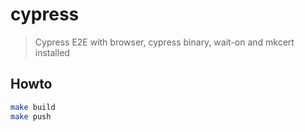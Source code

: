 # cypress

> Cypress E2E with browser, cypress binary, wait-on and mkcert installed

## Howto

```bash
make build
make push
```
